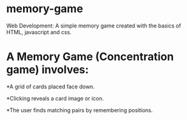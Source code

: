 # memory-game
Web Development:
A simple memory game created with the basics of HTML, javascript and css.

# A Memory Game (Concentration game) involves:

   *A grid of cards placed face down.
   
   *Clicking reveals a card image or icon.
   
   *The user finds matching pairs by remembering positions.




